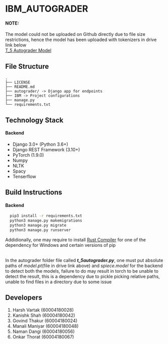 # IBM_AUTOGRADER

#### NOTE: 
The model could not be uploaded on Github directly due to file size restrictions, hence the model has been uploaded with tokenizers in drive link below<br>
[T_5 Autograder Model](https://drive.google.com/drive/folders/1r2P0PzB5u2a4xhI4hFaa_l0RZRYw5sb-?usp=sharing)


## File Structure

```
.
├── LICENSE
├── README.md
├── autograder/ -> Django app for endpoints
├── IBM -> Project configurations
├── manage.py
└── requirements.txt
```


## Technology Stack

#### Backend
- Django 3.0+ (Python 3.6+)
- Django REST Framework (3.10+)
- PyTorch (1.9.0)
- Numpy
- NLTK
- Spacy
- Tenserflow

## Build Instructions

#### Backend
```bash
  pip3 install -r requirements.txt
  python3 manage.py makemigrations
  python3 manage.py migrate
  python3 manage.py runserver
```
Addidionally, one may require to install [Rust Compiler](https://static.rust-lang.org/rustup/dist/x86_64-pc-windows-msvc/rustup-init.exe) for one of the dependency for Windows and certain versions of pip

<br>
In the autograder folder file called <b><i>t_5autograder.py</i></b>, one must put absolute paths of <i>model.pt</i>(file in drive link above) and <i>spiece.model</i> for the backend to detect both the models, failure to do may result in torch to be unable to detect the result, this is a dependency due to pickle picking relative paths, unable to find files in a directory due to some issue
<br>

## Developers         
1. Harsh Vartak (60004180028)
2. Kanishk Shah (60004180042)
3. Govind Thakur (60004180024)
4. Manali Maniyar (60004180048)
5. Naman Dangi (60004180056)
6. Onkar Thorat (60004180067)

